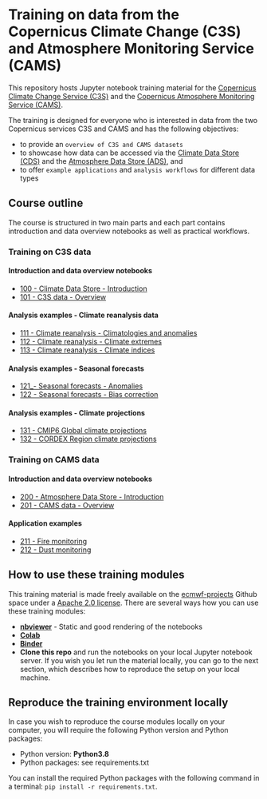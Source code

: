 # Training on data from the Copernicus Climate Change (C3S) and Atmosphere Monitoring Service (CAMS)

This repository hosts Jupyter notebook training material for the [Copernicus Climate Change Service (C3S)](https://climate.copernicus.eu/) and the [Copernicus Atmosphere Monitoring Service (CAMS)](https://atmosphere.copernicus.eu/). 

The training is designed for everyone who is interested in data from the two Copernicus services C3S and CAMS and has the following objectives:
* to provide an `overview of C3S and CAMS datasets`
* to showcase how data can be accessed via the [Climate Data Store (CDS)](https://cds.climate.copernicus.eu/cdsapp#!/home) and the [Atmosphere Data Store (ADS)](https://ads.atmosphere.copernicus.eu/#!/home), and
* to offer `example applications` and `analysis workflows` for different data types

## Course outline
The course is structured in two main parts and each part contains introduction and data overview notebooks as well as practical workflows.

### Training on C3S data

#### Introduction and data overview notebooks
* [100 - Climate Data Store - Introduction](./100_climate_data_store_intro.ipynb)
* [101 - C3S data - Overview](./101_c3s_data_intro.ipynb)

#### Analysis examples - Climate reanalysis data
* [111 - Climate reanalysis - Climatologies and anomalies](./111_c3s_climatologies_anomalies.ipynb)
* [112 - Climate reanalysis - Climate extremes](./112_c3s_climate_extremes.ipynb)
* [113 - Climate reanalysis - Climate indices](./113_c3s_climate_indices.ipynb)

#### Analysis examples - Seasonal forecasts
* [121_- Seasonal forecasts - Anomalies](./121_c3s_seasonal_forecasts_anomalies.ipynb)
* [122 - Seasonal forecasts - Bias correction](./122_c3s_seasonal_forecasts_bias_correction.ipynb)

#### Analysis examples - Climate projections
* [131 - CMIP6 Global climate projections](./131_c3s_cmip6_global_climate_projections.ipynb)
* [132 - CORDEX Region climate projections](./122_c3s_cordex_regional_climate_projections.ipynb)


### Training on CAMS data

#### Introduction and data overview notebooks
* [200 - Atmosphere Data Store - Introduction](./200_atmosphere_data_store_intro.ipynb)
* [201 - CAMS data - Overview](./201_cams_data_intro.ipynb)

#### Application examples
* [211 - Fire monitoring](./211_cams_fire_monitoring.ipynb)
* [212 - Dust monitoring](./212_cams_dust_monitoring.ipynb)


## How to use these training modules
This training material is made freely available on the [ecmwf-projects](https://github.com/ecmwf-projects) Github space under a [Apache 2.0 license](./LICENSE). There are several ways how you can use these training modules:
* [**nbviewer**](https://nbviewer.org/github/ecmwf-projects/copernicus-training/blob/dev/000_index.ipynb) - Static and good rendering of the notebooks
* [**Colab**]()
* [**Binder**]()
* **Clone this repo** and run the notebooks on your local Jupyter notebook server. If you wish you let run the material locally, you can go to the next section, which describes how to reproduce the setup on your local machine.


## Reproduce the training environment locally
In case you wish to reproduce the course modules locally on your computer, you will require the following Python version and Python packages:
* Python version: **Python3.8**
* Python packages: see requirements.txt

You can install the required Python packages with the following command in a terminal: `pip install -r requirements.txt`.

